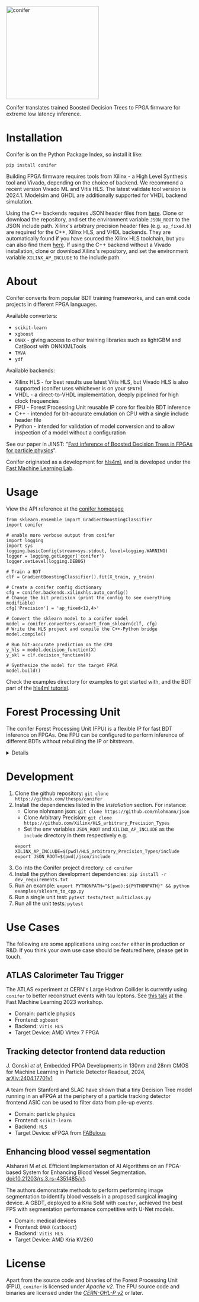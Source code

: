 <img src="https://github.com/thesps/conifer/raw/master/conifer_v1.png" width="250" alt="conifer">

Conifer translates trained Boosted Decision Trees to FPGA firmware for extreme low latency inference. 

# Installation
Conifer is on the Python Package Index, so install it like:
```
pip install conifer
```

Building FPGA firmware requires tools from Xilinx - a High Level Synthesis tool and Vivado, depending on the choice of backend. We recommend a recent version Vivado ML and Vitis HLS. The latest validate tool version is 2024.1. Modelsim and GHDL are additionally supported for VHDL backend simulation.

Using the C++ backends requires JSON header files from [here](https://github.com/nlohmann/json). Clone or download the repository, and set the environment variable `JSON_ROOT` to the JSON include path. Xilinx's arbitrary precision header files (e.g. `ap_fixed.h`) are required for the C++, Xilinx HLS, and VHDL backends. They are automatically found if you have sourced the Xilinx HLS toolchain, but you can also find them [here](https://github.com/Xilinx/HLS_arbitrary_Precision_Types). If using the C++ backend without a Vivado installation, clone or download Xilinx's repository, and set the environment variable `XILINX_AP_INCLUDE` to the include path.

# About
Conifer converts from popular BDT training frameworks, and can emit code projects in different FPGA languages.


Available converters:
- `scikit-learn`
- `xgboost`
- `ONNX` - giving access to other training libraries such as lightGBM and CatBoost with ONNXMLTools
- `TMVA`
- `ydf`

Available backends:
- Xilinx HLS - for best results use latest Vitis HLS, but Vivado HLS is also supported (conifer uses whichever is on your `$PATH`)
- VHDL - a direct-to-VHDL implementation, deeply pipelined for high clock frequencies
- FPU - Forest Processing Unit reusable IP core for flexible BDT inference
- C++ - intended for bit-accurate emulation on CPU with a single include header file
- Python - intended for validation of model conversion and to allow inspection of a model without a configuration

See our paper in JINST: "[Fast inference of Boosted Decision Trees in FPGAs for particle physics](https://iopscience.iop.org/article/10.1088/1748-0221/15/05/P05026)".

Conifer originated as a development for [hls4ml](https://fastmachinelearning.org/hls4ml/), and is developed under the [Fast Machine Learning Lab](https://fastmachinelearning.org/).

# Usage

View the API reference at the [conifer homepage](https://ssummers.web.cern.ch/conifer/)

```
from sklearn.ensemble import GradientBoostingClassifier
import conifer

# enable more verbose output from conifer
import logging
import sys
logging.basicConfig(stream=sys.stdout, level=logging.WARNING)
logger = logging.getLogger('conifer')
logger.setLevel(logging.DEBUG)

# Train a BDT
clf = GradientBoostingClassifier().fit(X_train, y_train)

# Create a conifer config dictionary
cfg = conifer.backends.xilinxhls.auto_config()
# Change the bit precision (print the config to see everything modifiable)
cfg['Precision'] = 'ap_fixed<12,4>' 

# Convert the sklearn model to a conifer model
model = conifer.converters.convert_from_sklearn(clf, cfg)
# Write the HLS project and compile the C++-Python bridge                      
model.compile()

# Run bit-accurate prediction on the CPU
y_hls = model.decision_function(X)
y_skl = clf.decision_function(X)

# Synthesize the model for the target FPGA
model.build()
```

Check the examples directory for examples to get started with, and the BDT part of the [hls4ml tutorial](https://github.com/fastmachinelearning/hls4ml-tutorial).

# Forest Processing Unit
The conifer Forest Processing Unit (FPU) is a flexible IP for fast BDT inference on FPGAs. One FPU can be configured to perform inference of different BDTs without rebuilding the IP or bitstream.

<details>

    <summary>More information</summary>

FPUs comprise multiple Tree Engines (TEs) that operate in parallel. Each TE navigates a Decision Tree from root to leaf and outputs the leaf score. A summing network then combines the class scores to make the BDT prediction. TEs are programmed by the conifer compiler, allowing you to map different BDTs - for example with different numbers of nodes and maximum tree depth - onto the same FPU.

## Downloading the FPU
Premade binaries for select boards are available for [download here](https://ssummers.web.cern.ch/ssummers/conifer/). Navigate to the conifer version, board and configuration and download the bitfile.

## Building the FPU
If you would like to build the FPU yourself, for example if you need a custom configuration or to target a different board, you can use the `FPUBuilder`s in `conifer.backends.fpu`. Check the `build_fpu.py` example for ideas. You can change the number of tree engines, the number of nodes per engine, as well as the bitwidth allocated to each variable. All of this configuration is carried out through a configuration dictionary.

## Running the FPU
The conifer `fpu` backend maps your trained BDT onto a specific FPU configuration, and provides the driver to interact with the FPU - to load (and read) a BDT, and to perform inference.

For a pynq-z2 board the first step is to copy the `fpu_driver.py` and bitstream to the pynq-z2 SD card, then load it like this:

```
from fpu_driver import ZynqDriver
fpu = ZynqDriver('fpu.bit')
```

The FPU stores the configuration settings it was built with, which we can query like this:
```
print(fpu.get_info())
```

```
# model = json.load(open('prj_fpu_.../nodes.json'))
# fpu.load(model['nodes'], model['scales'])
# X = np.zeros(16, dtype='int32')
# fpu.predict(X)
```


</details>

# Development
1. Clone the github repository: `git clone https://github.com/thesps/conifer`
1. Install the dependencies listed in the *Installation* section. For instance:
    - Clone nlohmann json: `git clone https://github.com/nlohmann/json`
    - Clone Arbitrary Precision: `git clone https://github.com/Xilinx/HLS_arbitrary_Precision_Types`
    - Set the env variables `JSON_ROOT` and `XILINX_AP_INCLUDE` as the `include` directory in them respectively e.g.
    ```shell
    export XILINX_AP_INCLUDE=$(pwd)/HLS_arbitrary_Precision_Types/include
    export JSON_ROOT=$(pwd)/json/include
    ```
1. Go into the Conifer project directory: `cd conifer`
1. Install the python development dependencies: `pip install -r dev_requirements.txt`
1. Run an example: `export PYTHONPATH="$(pwd):${PYTHONPATH}" && python examples/sklearn_to_cpp.py`
1. Run a single unit test: `pytest tests/test_multiclass.py`
1. Run all the unit tests: `pytest`

# Use Cases

The following are some applications using `conifer` either in production or R&D. If you think your own use case should be featured here, please get in touch.

## ATLAS Calorimeter Tau Trigger

The ATLAS experiment at CERN's Large Hadron Collider is currently using `conifer` to better reconstruct events with tau leptons. See [this talk](https://indico.cern.ch/event/1283970/contributions/5554387/) at the Fast Machine Learning 2023 workshop.

- Domain: particle physics
- Frontend: `xgboost`
- Backend: `Vitis HLS`
- Target Device: AMD Virtex 7 FPGA

## Tracking detector frontend data reduction

J. Gonski _et al_, Embedded FPGA Developments in 130nm and 28nm CMOS for Machine Learning in Particle Detector Readout, 2024, [arXiv:2404.17701v1](https://arxiv.org/pdf/2404.17701)

A team from Stanford and SLAC have shown that a tiny Decision Tree model running in an eFPGA at the periphery of a particle tracking detector frontend ASIC can be used to filter data from pile-up events.

- Domain: particle physics
- Frontend: `scikit-learn`
- Backend: `HLS`
- Target Device: eFPGA from [FABulous](https://doi.org/10.1145/3431920.3439302)

## Enhancing blood vessel segmentation

Alsharari M _et al_. Efficient Implementation of AI Algorithms on an FPGA-based System for Enhancing Blood Vessel Segmentation.  [doi:10.21203/rs.3.rs-4351485/v1](https://doi.org/10.21203/rs.3.rs-4351485/v1).

The authors demonstrate methods to perform performing image segmentation to identify blood vessels in a proposed surgical imaging device. A GBDT, deployed to a Kria SoM with `conifer`, achieved the best FPS with segmentation performance competitive with U-Net models.

- Domain: medical devices
- Frontend: `ONNX` (`catboost`)
- Backend: `Vitis HLS`
- Target Device: AMD Kria KV260


# License
Apart from the source code and binaries of the Forest Processing Unit (FPU), `conifer` is licensed under *Apache v2*. The FPU source code and binaries are licensed under the [*CERN-OHL-P v2*](https://cern.ch/cern-ohl) or later.
